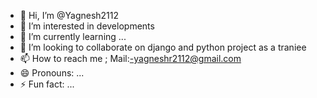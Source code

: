 - 👋 Hi, I’m @Yagnesh2112
- 👀 I’m interested in developments
- 🌱 I’m currently learning ...
- 💞️ I’m looking to collaborate on django and python project as a traniee
- 📫 How to reach me ; Mail:-yagneshr2112@gmail.com
- 😄 Pronouns: ...
- ⚡ Fun fact: ...

<!---
Yagnesh2112/Yagnesh2112 is a ✨ special ✨ repository because its `README.md` (this file) appears on your GitHub profile.
You can click the Preview link to take a look at your changes.
--->
